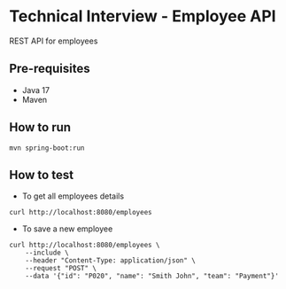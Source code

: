 # Technical Interview - Employee API

REST API for employees

## Pre-requisites
* Java 17
* Maven

## How to run

```
mvn spring-boot:run
```


## How to test
* To get all employees details
```
curl http://localhost:8080/employees
```

* To save a new employee
```
curl http://localhost:8080/employees \
    --include \
    --header "Content-Type: application/json" \
    --request "POST" \
    --data '{"id": "P020", "name": "Smith John", "team": "Payment"}'
```
